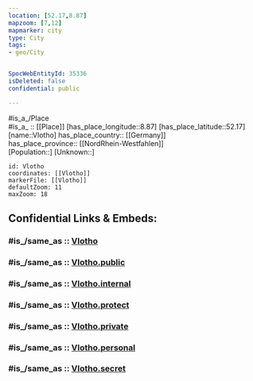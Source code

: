 ```yaml
---
location: [52.17,8.87] 
mapzoom: [7,12] 
mapmarker: city 
type: City
tags:
- geo/City


SpocWebEntityId: 35336
isDeleted: false
confidential: public

---
```

#is_a_/Place  
#is_a_ :: [[Place]] 
[has_place_longitude::8.87] 
[has_place_latitude::52.17] 
[name::Vlotho] 
has_place_country:: [[Germany]]  
has_place_province:: [[NordRhein-Westfahlen]]  
[Population::] 
[Unknown::] 


```leaflet
id: Vlotho
coordinates: [[Vlotho]] 
markerFile: [[Vlotho]] 
defaultZoom: 11 
maxZoom: 18
```


## Confidential Links & Embeds: 

### #is_/same_as :: [Vlotho](/_Standards/Earth/Continent/Europe/Europe~Central/Germany/Germany~West/Nordrhein-Westfalen/counties~NW/Herford/cities~Herford/Vlotho.md) 

### #is_/same_as :: [Vlotho.public](/_public/Earth/Continent/Europe/Europe~Central/Germany/Germany~West/Nordrhein-Westfalen/counties~NW/Herford/cities~Herford/Vlotho.public.md) 

### #is_/same_as :: [Vlotho.internal](/_internal/Earth/Continent/Europe/Europe~Central/Germany/Germany~West/Nordrhein-Westfalen/counties~NW/Herford/cities~Herford/Vlotho.internal.md) 

### #is_/same_as :: [Vlotho.protect](/_protect/Earth/Continent/Europe/Europe~Central/Germany/Germany~West/Nordrhein-Westfalen/counties~NW/Herford/cities~Herford/Vlotho.protect.md) 

### #is_/same_as :: [Vlotho.private](/_private/Earth/Continent/Europe/Europe~Central/Germany/Germany~West/Nordrhein-Westfalen/counties~NW/Herford/cities~Herford/Vlotho.private.md) 

### #is_/same_as :: [Vlotho.personal](/_personal/Earth/Continent/Europe/Europe~Central/Germany/Germany~West/Nordrhein-Westfalen/counties~NW/Herford/cities~Herford/Vlotho.personal.md) 

### #is_/same_as :: [Vlotho.secret](/_secret/Earth/Continent/Europe/Europe~Central/Germany/Germany~West/Nordrhein-Westfalen/counties~NW/Herford/cities~Herford/Vlotho.secret.md)

